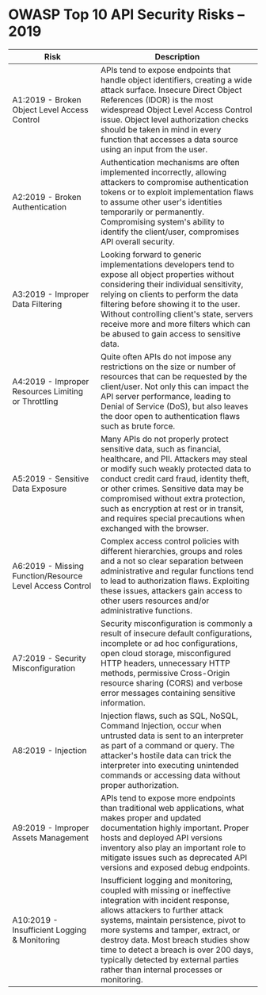 OWASP Top 10 API Security Risks – 2019
======================================

| Risk | Description |
| ---- | ----------- |
| A1:2019 - Broken Object Level Access Control | APIs tend to expose endpoints that handle object identifiers, creating a wide attack surface. Insecure Direct Object References (IDOR) is the most widespread Object Level Access Control issue. Object level authorization checks should be taken in mind in every function that accesses a data source using an input from the user. |
| A2:2019 - Broken Authentication | Authentication mechanisms are often implemented incorrectly, allowing attackers to compromise authentication tokens or to exploit implementation flaws to assume other user's identities temporarily or permanently. Compromising system's ability to identify the client/user, compromises API overall security. |
| A3:2019 - Improper Data Filtering | Looking forward to generic implementations developers tend to expose all object properties without considering their individual sensitivity, relying on clients to perform the data filtering before showing it to the user. Without controlling client's state, servers receive more and more filters which can be abused to gain access to sensitive data. |
| A4:2019 - Improper Resources Limiting or Throttling | Quite often APIs do not impose any restrictions on the size or number of resources that can be requested by the client/user. Not only this can impact the API server performance, leading to Denial of Service (DoS), but also leaves the door open to authentication flaws such as brute force. |
| A5:2019 - Sensitive Data Exposure | Many APIs do not properly protect sensitive data, such as financial, healthcare, and PII. Attackers may steal or modify such weakly protected data to conduct credit card fraud, identity theft, or other crimes. Sensitive data may be compromised without extra protection, such as encryption at rest or in transit, and requires special precautions when exchanged with the browser. |
| A6:2019 - Missing Function/Resource Level Access Control | Complex access control policies with different hierarchies, groups and roles and a not so clear separation between administrative and regular functions tend to lead to authorization flaws. Exploiting these issues, attackers gain access to other users resources and/or administrative functions. |
| A7:2019 - Security Misconfiguration | Security misconfiguration is commonly a result of insecure default configurations, incomplete or ad hoc configurations, open cloud storage, misconfigured HTTP headers, unnecessary HTTP methods, permissive Cross-Origin resource sharing (CORS) and verbose error messages containing sensitive information. |
| A8:2019 - Injection | Injection flaws, such as SQL, NoSQL, Command Injection, occur when untrusted data is sent to an interpreter as part of a command or query. The attacker's hostile data can trick the interpreter into executing unintended commands or accessing data without proper authorization. |
| A9:2019 - Improper Assets Management | APIs tend to expose more endpoints than traditional web applications, what makes proper and updated documentation highly important. Proper hosts and deployed API versions inventory also play an important role to mitigate issues such as deprecated API versions and exposed debug endpoints. |
| A10:2019 - Insufficient Logging & Monitoring | Insufficient logging and monitoring, coupled with missing or ineffective integration with incident response, allows attackers to further attack systems, maintain persistence, pivot to more systems and tamper, extract, or destroy data. Most breach studies show time to detect a breach is over 200 days, typically detected by external parties rather than internal processes or monitoring. |
